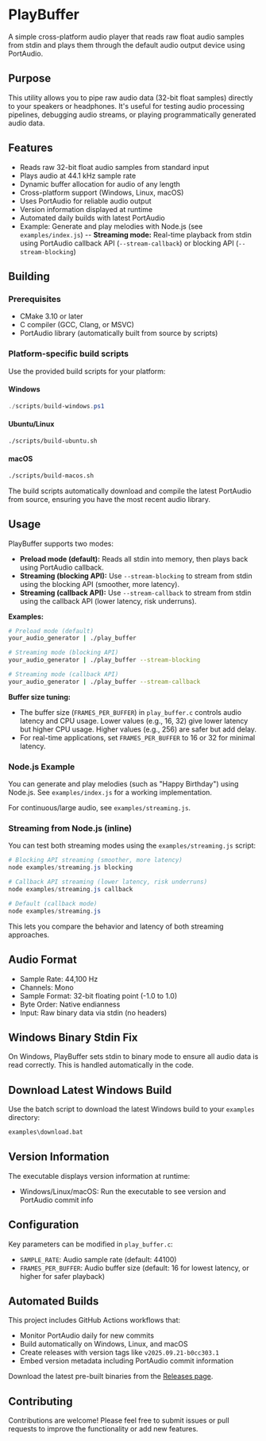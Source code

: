 # PlayBuffer

A simple cross-platform audio player that reads raw float audio samples from stdin and plays them through the default audio output device using PortAudio.

## Purpose

This utility allows you to pipe raw audio data (32-bit float samples) directly to your speakers or headphones. It's useful for testing audio processing pipelines, debugging audio streams, or playing programmatically generated audio data.

## Features

- Reads raw 32-bit float audio samples from standard input
- Plays audio at 44.1 kHz sample rate
- Dynamic buffer allocation for audio of any length
- Cross-platform support (Windows, Linux, macOS)
- Uses PortAudio for reliable audio output
- Version information displayed at runtime
- Automated daily builds with latest PortAudio
- Example: Generate and play melodies with Node.js (see `examples/index.js`)
-- **Streaming mode:** Real-time playback from stdin using PortAudio callback API (`--stream-callback`) or blocking API (`--stream-blocking`)

## Building

### Prerequisites

- CMake 3.10 or later
- C compiler (GCC, Clang, or MSVC)
- PortAudio library (automatically built from source by scripts)

### Platform-specific build scripts

Use the provided build scripts for your platform:

#### Windows
```powershell
./scripts/build-windows.ps1
```

#### Ubuntu/Linux
```bash
./scripts/build-ubuntu.sh
```

#### macOS
```bash
./scripts/build-macos.sh
```

The build scripts automatically download and compile the latest PortAudio from source, ensuring you have the most recent audio library.

## Usage

PlayBuffer supports two modes:

- **Preload mode (default):** Reads all stdin into memory, then plays back using PortAudio callback.
- **Streaming (blocking API):** Use `--stream-blocking` to stream from stdin using the blocking API (smoother, more latency).
- **Streaming (callback API):** Use `--stream-callback` to stream from stdin using the callback API (lower latency, risk underruns).

**Examples:**
```bash
# Preload mode (default)
your_audio_generator | ./play_buffer

# Streaming mode (blocking API)
your_audio_generator | ./play_buffer --stream-blocking

# Streaming mode (callback API)
your_audio_generator | ./play_buffer --stream-callback
```

**Buffer size tuning:**
- The buffer size (`FRAMES_PER_BUFFER`) in `play_buffer.c` controls audio latency and CPU usage. Lower values (e.g., 16, 32) give lower latency but higher CPU usage. Higher values (e.g., 256) are safer but add delay.
- For real-time applications, set `FRAMES_PER_BUFFER` to 16 or 32 for minimal latency.



### Node.js Example

You can generate and play melodies (such as "Happy Birthday") using Node.js. See `examples/index.js` for a working implementation.

For continuous/large audio, see `examples/streaming.js`.

### Streaming from Node.js (inline)

You can test both streaming modes using the `examples/streaming.js` script:

```powershell
# Blocking API streaming (smoother, more latency)
node examples/streaming.js blocking

# Callback API streaming (lower latency, risk underruns)
node examples/streaming.js callback

# Default (callback mode)
node examples/streaming.js
```

This lets you compare the behavior and latency of both streaming approaches.

## Audio Format

- Sample Rate: 44,100 Hz
- Channels: Mono
- Sample Format: 32-bit floating point (-1.0 to 1.0)
- Byte Order: Native endianness
- Input: Raw binary data via stdin (no headers)

## Windows Binary Stdin Fix

On Windows, PlayBuffer sets stdin to binary mode to ensure all audio data is read correctly. This is handled automatically in the code.

## Download Latest Windows Build

Use the batch script to download the latest Windows build to your `examples` directory:

```cmd
examples\download.bat
```

## Version Information

The executable displays version information at runtime:

- Windows/Linux/macOS: Run the executable to see version and PortAudio commit info

## Configuration

Key parameters can be modified in `play_buffer.c`:

- `SAMPLE_RATE`: Audio sample rate (default: 44100)
- `FRAMES_PER_BUFFER`: Audio buffer size (default: 16 for lowest latency, or higher for safer playback)

## Automated Builds

This project includes GitHub Actions workflows that:

- Monitor PortAudio daily for new commits
- Build automatically on Windows, Linux, and macOS
- Create releases with version tags like `v2025.09.21-b0cc303.1`
- Embed version metadata including PortAudio commit information

Download the latest pre-built binaries from the [Releases page](https://github.com/lanly-dev/play-buffer/releases).

## Contributing

Contributions are welcome! Please feel free to submit issues or pull requests to improve the functionality or add new features.

